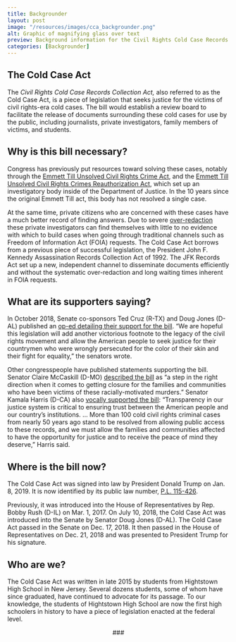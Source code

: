 ```yaml
---
title: Backgrounder
layout: post
image: "/resources/images/cca_backgrounder.png"
alt: Graphic of magnifying glass over text
preview: Background information for the Civil Rights Cold Case Records Collection Act.
categories: [Backgrounder]
---
```


## The Cold Case Act
The _Civil Rights Cold Case Records Collection Act,_ also referred to as the Cold Case Act, is a piece of legislation that seeks justice for the victims of civil rights-era cold cases. The bill would establish a review board to facilitate the release of documents surrounding these cold cases for use by the public, including journalists, private investigators, family members of victims, and students.

## Why is this bill necessary?

Congress has previously put resources toward solving these cases, notably through the [Emmett Till Unsolved Civil Rights Crime Act](https://www.congress.gov/bill/110th-congress/house-bill/923), and the [Emmett Till Unsolved Civil Rights Crimes Reauthorization Act](https://www.congress.gov/bill/114th-congress/senate-bill/2854), which set up an investigatory body inside of the Department of Justice. In the 10 years since the original Emmett Till act, this body has not resolved a single case.

At the same time, private citizens who are concerned with these cases have a much better record of finding answers. Due to severe [over-redaction](http://www.slate.com/blogs/future_tense/2013/10/03/justice_department_guilty_of_overclassifying_documents_internal_audit_finds.html) these private investigators can find themselves with little to no evidence with which to build cases when going through traditional channels such as Freedom of Information Act (FOIA) requests. The Cold Case Act borrows from a previous piece of successful legislation, the President John F. Kennedy Assassination Records Collection Act of 1992. The JFK Records Act set up a new, independent channel to disseminate documents efficiently and without the systematic over-redaction and long waiting times inherent in FOIA requests.

## What are its supporters saying?

In October 2018, Senate co-sponsors Ted Cruz (R-TX) and Doug Jones (D-AL) published an [op-ed detailing their support for the bill](https://www.dallasnews.com/opinion/commentary/2018/10/24/proposed-bill-release-information-civil-rights-cold-cases). “We are hopeful this legislation will add another victorious footnote to the legacy of the civil rights movement and allow the American people to seek justice for their countrymen who were wrongly persecuted for the color of their skin and their fight for equality,” the senators wrote.

Other congresspeople have published statements supporting the bill. Senator Claire McCaskill (D-MO) [described the bill](https://www.mccaskill.senate.gov/media-center/news-releases/mccaskill-backed-bill-to-help-solve-civil-rights-cold-cases-advances-in-the-senate) as “a step in the right direction when it comes to getting closure for the families and communities who have been victims of these racially-motivated murders.” Senator Kamala Harris (D-CA) also [vocally supported the bill](https://www.harris.senate.gov/news/press-releases/harris-colleagues-introduce-legislation-to-mandate-release-of-civil-rights-cold-case-records):  “Transparency in our justice system is critical to ensuring trust between the American people and our country’s institutions. … More than 100 cold civil rights criminal cases from nearly 50 years ago stand to be resolved from allowing public access to these records, and we must allow the families and communities affected to have the opportunity for justice and to receive the peace of mind they deserve,” Harris said.

## Where is the bill now?

The Cold Case Act was signed into law by President Donald Trump on Jan. 8, 2019. It is now identified by its public law number, [P.L. 115-426](https://www.congress.gov/bill/115th-congress/senate-bill/3191).

Previously, it was introduced into the House of Representatives by Rep. Bobby Rush (D-IL) on Mar. 1, 2017. On July 10, 2018, the Cold Case Act was introduced into the Senate by Senator Doug Jones (D-AL). The Cold Case Act passed in the Senate on Dec. 17, 2018. It then passed in the House of Representatives on Dec. 21, 2018 and was presented to President Trump for his signature.

## Who are we?

The Cold Case Act was written in late 2015 by students from Hightstown High School in New Jersey. Several dozens students, some of whom have since graduated, have continued to advocate for its passage. To our knowledge, the students of Hightstown High School are now the first high schoolers in history to have a piece of legislation enacted at the federal level.

<p style="text-align: center">###</p>
